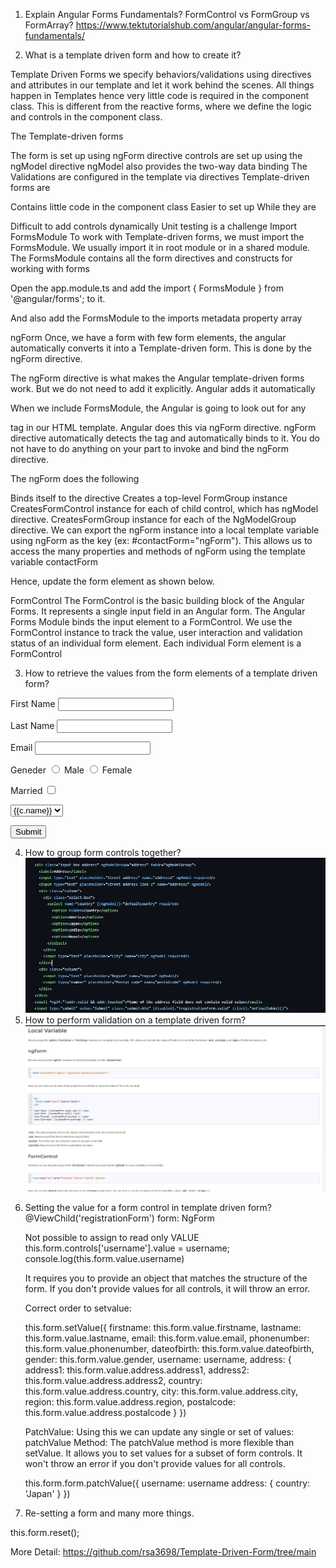 1. Explain Angular Forms Fundamentals? FormControl vs FormGroup vs FormArray?
https://www.tektutorialshub.com/angular/angular-forms-fundamentals/

2. What is a template driven form and how to create it?

 Template Driven Forms we specify behaviors/validations using directives and attributes in our template and let it work behind the scenes. All things happen in Templates hence very little code is required in the component class. This is different from the reactive forms, where we define the logic and controls in the component class.

The Template-driven forms 

The form is set up using ngForm directive
controls are set up using the ngModel directive
ngModel also provides the two-way data binding
The Validations are configured in the template via directives
Template-driven forms are

Contains little code in the component class 
Easier to set up 
While they are

Difficult to add controls dynamically
Unit testing is a challenge
Import FormsModule
To work with Template-driven forms, we must import the FormsModule. We usually import it in root module or in a shared module. The FormsModule contains all the form directives and constructs for working with forms

Open the app.module.ts and add the import { FormsModule } from '@angular/forms'; to it.

And also add the FormsModule to the imports metadata property array

ngForm
Once, we have a form with few form elements, the angular automatically converts it into a Template-driven form. This is done by the ngForm directive.

The ngForm directive is what makes the Angular template-driven forms work. But we do not need to add it explicitly. Angular adds it automatically

When we include FormsModule, the Angular is going to look out for any <form> tag in our HTML template. Angular does this via ngForm directive. ngForm directive automatically detects the <form> tag and automatically binds to it. You do not have to do anything on your part to invoke and bind the ngForm directive.

The ngForm does the following

Binds itself to the <Form> directive
Creates a top-level FormGroup instance
CreatesFormControl instance for each of child control, which has ngModel directive.
CreatesFormGroup instance for each of the  NgModelGroup directive.
We can export the ngForm instance into a local template variable using ngForm as the key (ex: #contactForm="ngForm"). This allows us to access the many properties and methods of ngForm using the template variable contactForm

Hence, update the form element as shown below.

FormControl
The FormControl is the basic building block of the Angular Forms. It represents a single input field in an Angular form. The Angular Forms Module binds the input element to a FormControl. We use the FormControl instance to track the value, user interaction and validation status of an individual form element. Each individual Form element is a FormControl

3. How to retrieve the values from the form elements of a template driven form?

<form #contactForm="ngForm" (ngSubmit)="onSubmit(contactForm)">
 
  <p>
    <label for="firstname">First Name</label>
    <input type="text" name="firstname" ngModel>
  </p>
 
  <p>
    <label for="lastname">Last Name</label>
    <input type="text" name="lastname" ngModel>
  </p>
 
  <p>
    <label for="email">Email </label>
    <input type="text" id="email" name="email" ngModel>
  </p>
 
  <p>
    <label for="gender">Geneder</label>
    <input type="radio" value="male" name="gender" ngModel> Male
    <input type="radio" value="female" name="gender" ngModel> Female
  </p>
 
  <p>
    <label for="isMarried">Married</label>
    <input type="checkbox" name="isMarried" ngModel>
  </p>
 
  <select name="country" ngModel>
    <option [ngValue]="c.id" *ngFor="let c of countryList">
      {{c.name}}
    </option>
  </select>
 
  <p>
    <button type="submit">Submit</button>
  </p>
  
</form>
 
4. How to group form controls together?
![Alt text](image-21.png)
5. How to perform validation on a template driven form?
![Alt text](image-22.png)

  <form class="form" (ngSubmit)="onFormSubmitted(registrationForm)" #registrationForm="ngForm">

6. Setting the value for a form control in template driven form?
 @ViewChild('registrationForm') form: NgForm

 
    Not possible to assign to read only VALUE
     this.form.controls['username'].value = username;
     console.log(this.form.value.username)

     It requires you to provide an object that matches the structure of the form. If you don't provide values for all controls, it will throw an error.

    Correct order to setvalue: 

      this.form.setValue({
       firstname: this.form.value.firstname,
       lastname: this.form.value.lastname,
       email: this.form.value.email,
       phonenumber: this.form.value.phonenumber,
       dateofbirth: this.form.value.dateofbirth,
       gender: this.form.value.gender,
       username: username,
       address: {
         address1: this.form.value.address.address1,
         address2: this.form.value.address.address2,
         country: this.form.value.address.country,
         city: this.form.value.address.city,
         region: this.form.value.address.region,
         postalcode: this.form.value.address.postalcode
       }
     })

     PatchValue: Using this we can update any single or set of values:
     patchValue Method:
The patchValue method is more flexible than setValue. It allows you to set values for a subset of form controls. It won't throw an error if you don't provide values for all controls.

     this.form.form.patchValue({
      username: username
         address: {
         country: 'Japan'
       }
    })

7. Re-setting a form and many more things.

this.form.reset();

More Detail: https://github.com/rsa3698/Template-Driven-Form/tree/main